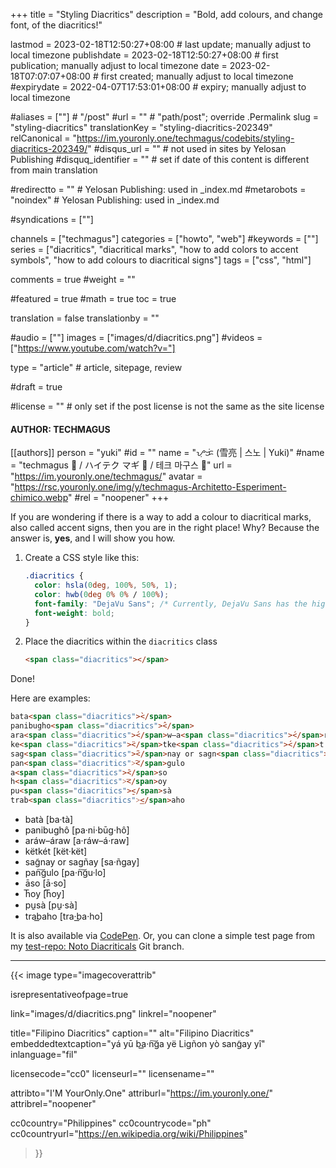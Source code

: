 +++
title = "Styling Diacritics"
description = "Bold, add colours, and change font, of the diacritics!"

lastmod = 2023-02-18T12:50:27+08:00                 # last update; manually adjust to local timezone
publishdate = 2023-02-18T12:50:27+08:00             # first publication; manually adjust to local timezone
date = 2023-02-18T07:07:07+08:00                    # first created; manually adjust to local timezone
#expirydate = 2022-04-07T17:53:01+08:00              # expiry; manually adjust to local timezone

#aliases = [""]                                        # "/post"
#url = ""                                              # "path/post"; override .Permalink
slug = "styling-diacritics"
translationKey = "styling-diacritics-202349"
relCanonical = "https://im.youronly.one/techmagus/codebits/styling-diacritics-202349/"
#disqus_url = ""                                       # not used in sites by Yelosan Publishing
#disquq_identifier = ""                                # set if date of this content is different from main translation

#redirectto = ""                                       # Yelosan Publishing: used in _index.md
#metarobots = "noindex"                                # Yelosan Publishing: used in _index.md

#syndications = [""]

channels = ["techmagus"]
categories = ["howto", "web"]
#keywords = [""]
series = ["diacritics", "diacritical marks", "how to add colors to accent symbols", "how to add colours to diacritical signs"]
tags = ["css", "html"]

comments = true
#weight = ""

#featured = true
#math = true
toc = true

translation = false
translationby = ""

#audio = [""]
images = ["images/d/diacritics.png"]
#videos = ["https://www.youtube.com/watch?v="]

type = "article"                                             # article, sitepage, review

#draft = true

#license = ""                                          # only set if the post license is not the same as the site license

#### AUTHOR: TECHMAGUS ####
[[authors]]
  person = "yuki"
  #id = ""
  name = "ᜌᜓᜃᜒ (雪亮 | 스노 | Yuki)"
  #name = "techmagus 🚀 / ハイテク マギ 🚀 / 테크 마구스 🚀"
  url = "https://im.youronly.one/techmagus/"
  avatar = "https://rsc.youronly.one/img/y/techmagus-Architetto-Esperiment-chimico.webp"
  #rel = "noopener"
+++

If you are wondering if there is a way to add a colour to diacritical marks, also called accent signs, then you are in the right place! Why? Because the answer is, **yes**, and I will show you how.

<!--more-->

1. Create a CSS style like this:

    ```css
    .diacritics {
      color: hsla(0deg, 100%, 50%, 1);
      color: hwb(0deg 0% 0% / 100%);
      font-family: "DejaVu Sans"; /* Currently, DejaVu Sans has the highest accuracy in diacritical mark positioning. */
      font-weight: bold;
    }
    ```

1. Place the diacritics within the `diacritics` class

    ```html
    <span class="diacritics"></span>
    ```

Done!

Here are examples:

```html
bata<span class="diacritics">̀</span>
panibugho<span class="diacritics">̂</span>
ara<span class="diacritics">́</span>w–a<span class="diacritics">́</span>raw
ke<span class="diacritics">̈</span>tke<span class="diacritics">́</span>t
sag<span class="diacritics">̃</span>nay or sagn<span class="diacritics">̃</span>ay
pan<span class="diacritics">͠</span>gulo
a<span class="diacritics">̄</span>so
h<span class="diacritics">͞</span>oy
pu<span class="diacritics">̱</span>sà
trab<span class="diacritics">͟</span>aho
```

- <span lang="fil">bata<span class="text-red diacritics">̀</span> [ba·ta<span class="diacritics">̀</span>]</span>
- <span lang="fil">panibugho<span class="text-red diacritics">̂</span> [pa·ni·bu<span class="diacritics">̄</span>g·ho<span class="diacritics">̂</span>]</span>
- <span lang="fil">ara<span class="text-red diacritics">́</span>w–a<span class="text-red diacritics">́</span>raw [a·ra<span class="diacritics">́</span>w–a<span class="diacritics">́</span>·raw]</span>
- <span lang="fil">ke<span class="text-red diacritics">̈</span>tke<span class="text-red diacritics">́</span>t [ke<span class="diacritics">̈</span>t·ke<span class="diacritics">̈</span>t]</span>
- <span lang="fil">sag<span class="text-red diacritics">̃</span>nay or sagn<span class="text-red diacritics">̃</span>ay [sa·n<span class="diacritics">̃</span>gay]</span>
- <span lang="fil">pan<span class="text-red diacritics">͠</span>gulo [pa·n<span class="diacritics">͠</span>gu·lo]</span>
- <span lang="fil">a<span class="text-red diacritics">̄</span>so [a<span class="diacritics">̄</span>·so]</span>
- <span lang="fil">h<span class="text-red diacritics">͞</span>oy [h<span class="diacritics">͞</span>oy]</span>
- <span lang="fil">pu<span class="text-red diacritics">̱</span>sa<span class="diacritics">̀</span> [pu<span class="diacritics">̱</span>·sa<span class="diacritics">̀</span>]</span>
- <span lang="fil">trab<span class="text-red diacritics">͟</span>aho [tra·b<span class="diacritics">͟</span>a·ho]</span>

It is also available via [CodePen](https://codepen.io/techmagus/pen/NWLqoLd). Or, you can clone a simple test page from my [test-repo: Noto Diacriticals](https://github.com/techmagus/test-repo/tree/noto-diacriticals) Git branch.

---

{{< image
  type="imagecoverattrib"

  isrepresentativeofpage=true

  link="images/d/diacritics.png"
  linkrel="noopener"

  title="Filipino Diacritics"
  caption=""
  alt="Filipino Diacritics"
  embeddedtextcaption="yá yū ba͟·n͠ga yë Ligñon yò sang̃ay yî"
  inlanguage="fil"

  licensecode="cc0"
  licenseurl=""
  licensename=""

  attribto="I'M YourOnly.One"
  attriburl="https://im.youronly.one/"
  attribrel="noopener"

  cc0country="Philippines"
  cc0countrycode="ph"
  cc0countryurl="https://en.wikipedia.org/wiki/Philippines"
>}}
